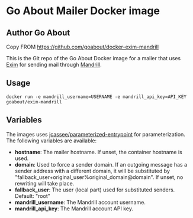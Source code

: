 Go About Mailer Docker image
============================
## Author Go About
Copy FROM https://github.com/goabout/docker-exim-mandrill


This is the Git repo of the Go About Docker image for a mailer that uses
[Exim](http://www.exim.org/) for sending mail through
[Mandrill](https://mandrillapp.com/).


## Usage

    docker run -e mandrill_username=USERNAME -e mandrill_api_key=API_KEY goabout/exim-mandrill


## Variables

The images uses
[jcassee/parameterized-entrypoint](https://github.com/jcassee/parameterized-entrypoint)
for parameterization. The following variables are available:

* **hostname**: The mailer hostname. If unset, the container hostname is used.
* **domain**: Used to force a sender domain. If an outgoing message has a sender
              address with a different domain, it will be substituted by
              "fallback_user+original_user%original_domain@domain".
              If unset, no rewriting will take place.
* **fallback_user**: The user (local part) used for substituted senders.
                     Default: "root"
* **mandrill_username**: The Mandrill account username.
* **mandrill_api_key**:  The Mandrill account API key.
